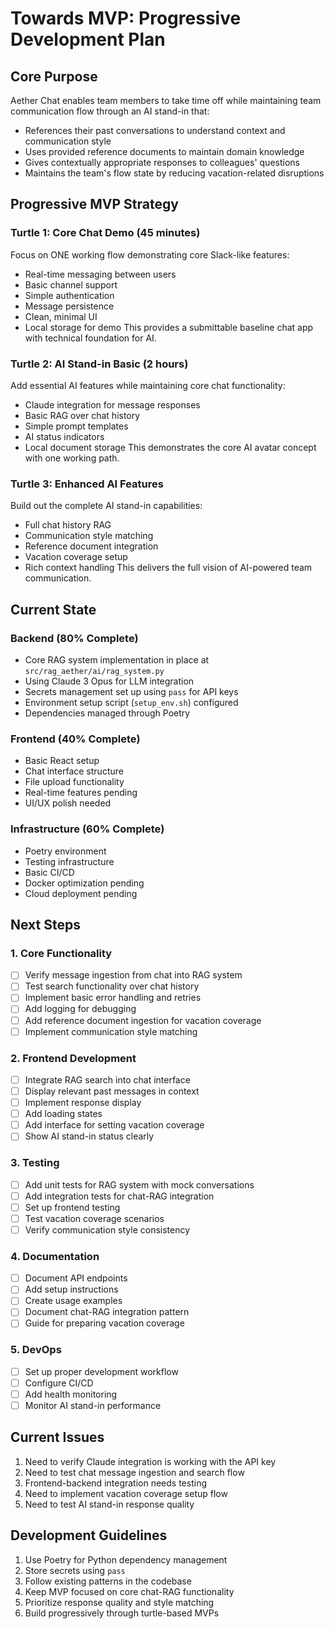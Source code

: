 # Towards MVP: Progressive Development Plan

## Core Purpose
Aether Chat enables team members to take time off while maintaining team communication flow through an AI stand-in that:
- References their past conversations to understand context and communication style
- Uses provided reference documents to maintain domain knowledge
- Gives contextually appropriate responses to colleagues' questions
- Maintains the team's flow state by reducing vacation-related disruptions

## Progressive MVP Strategy

### Turtle 1: Core Chat Demo (45 minutes)
Focus on ONE working flow demonstrating core Slack-like features:
- Real-time messaging between users
- Basic channel support
- Simple authentication
- Message persistence
- Clean, minimal UI
- Local storage for demo
This provides a submittable baseline chat app with technical foundation for AI.

### Turtle 2: AI Stand-in Basic (2 hours)
Add essential AI features while maintaining core chat functionality:
- Claude integration for message responses
- Basic RAG over chat history
- Simple prompt templates
- AI status indicators
- Local document storage
This demonstrates the core AI avatar concept with one working path.

### Turtle 3: Enhanced AI Features
Build out the complete AI stand-in capabilities:
- Full chat history RAG
- Communication style matching
- Reference document integration
- Vacation coverage setup
- Rich context handling
This delivers the full vision of AI-powered team communication.

## Current State

### Backend (80% Complete)
- Core RAG system implementation in place at `src/rag_aether/ai/rag_system.py`
- Using Claude 3 Opus for LLM integration
- Secrets management set up using `pass` for API keys
- Environment setup script (`setup_env.sh`) configured
- Dependencies managed through Poetry

### Frontend (40% Complete)
- Basic React setup
- Chat interface structure
- File upload functionality
- Real-time features pending
- UI/UX polish needed

### Infrastructure (60% Complete)
- Poetry environment
- Testing infrastructure
- Basic CI/CD
- Docker optimization pending
- Cloud deployment pending

## Next Steps

### 1. Core Functionality
- [ ] Verify message ingestion from chat into RAG system
- [ ] Test search functionality over chat history
- [ ] Implement basic error handling and retries
- [ ] Add logging for debugging
- [ ] Add reference document ingestion for vacation coverage
- [ ] Implement communication style matching

### 2. Frontend Development
- [ ] Integrate RAG search into chat interface
- [ ] Display relevant past messages in context
- [ ] Implement response display
- [ ] Add loading states
- [ ] Add interface for setting vacation coverage
- [ ] Show AI stand-in status clearly

### 3. Testing
- [ ] Add unit tests for RAG system with mock conversations
- [ ] Add integration tests for chat-RAG integration
- [ ] Set up frontend testing
- [ ] Test vacation coverage scenarios
- [ ] Verify communication style consistency

### 4. Documentation
- [ ] Document API endpoints
- [ ] Add setup instructions
- [ ] Create usage examples
- [ ] Document chat-RAG integration pattern
- [ ] Guide for preparing vacation coverage

### 5. DevOps
- [ ] Set up proper development workflow
- [ ] Configure CI/CD
- [ ] Add health monitoring
- [ ] Monitor AI stand-in performance

## Current Issues
1. Need to verify Claude integration is working with the API key
2. Need to test chat message ingestion and search flow
3. Frontend-backend integration needs testing
4. Need to implement vacation coverage setup flow
5. Need to test AI stand-in response quality

## Development Guidelines
1. Use Poetry for Python dependency management
2. Store secrets using `pass`
3. Follow existing patterns in the codebase
4. Keep MVP focused on core chat-RAG functionality
5. Prioritize response quality and style matching
6. Build progressively through turtle-based MVPs 